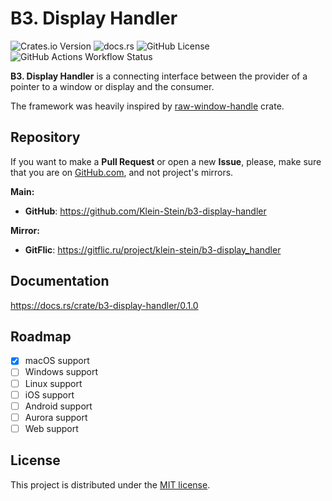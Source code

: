 # B3. Display Handler

![Crates.io Version](https://img.shields.io/crates/v/b3-display-handler)
![docs.rs](https://img.shields.io/docsrs/b3-display-handler)
![GitHub License](https://img.shields.io/github/license/Klein-Stein/b3-display-handler)
![GitHub Actions Workflow Status](https://img.shields.io/github/actions/workflow/status/Klein-Stein/b3-display-handler/rust.yml)

**B3. Display Handler** is a connecting interface between the provider of a pointer to a window or display and the consumer.

The framework was heavily inspired by [raw-window-handle][rwh] crate.

## Repository

If you want to make a **Pull Request** or open a new **Issue**, please, make sure that you are on [GitHub.com][github], and not project's mirrors.

**Main:**

- **GitHub**: <https://github.com/Klein-Stein/b3-display-handler>

**Mirror:**

- **GitFlic**: <https://gitflic.ru/project/klein-stein/b3-display_handler>

## Documentation

<https://docs.rs/crate/b3-display-handler/0.1.0>

## Roadmap

- [x] macOS support
- [ ] Windows support
- [ ] Linux support
- [ ] iOS support
- [ ] Android support
- [ ] Aurora support
- [ ] Web support

## License

This project is distributed under the [MIT license][license].

[rwh]:
https://github.com/rust-windowing/raw-window-handle/tree/master
[github]:
https://github.com
[license]:
LICENSE
